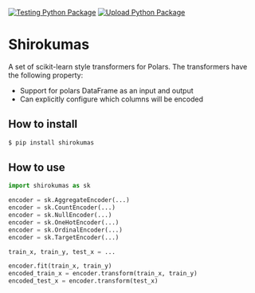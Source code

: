 [![Testing Python Package](https://github.com/momijiame/shirokumas/actions/workflows/python-testing.yml/badge.svg)](https://github.com/momijiame/shirokumas/actions/workflows/python-testing.yml)
[![Upload Python Package](https://github.com/momijiame/shirokumas/actions/workflows/python-publish.yml/badge.svg)](https://github.com/momijiame/shirokumas/actions/workflows/python-publish.yml)

# Shirokumas

A set of scikit-learn style transformers for Polars.
The transformers have the following property:

- Support for polars DataFrame as an input and output
- Can explicitly configure which columns will be encoded

## How to install

```sh
$ pip install shirokumas
```

## How to use

```python
import shirokumas as sk

encoder = sk.AggregateEncoder(...)
encoder = sk.CountEncoder(...)
encoder = sk.NullEncoder(...)
encoder = sk.OneHotEncoder(...)
encoder = sk.OrdinalEncoder(...)
encoder = sk.TargetEncoder(...)

train_x, train_y, test_x = ...

encoder.fit(train_x, train_y)
encoded_train_x = encoder.transform(train_x, train_y)
encoded_test_x = encoder.transform(test_x)
```
